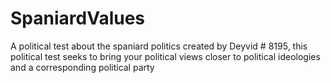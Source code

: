 # SpaniardValues
A political test about the spaniard politics created by Deyvid # 8195, this political test seeks to bring your political views closer to political ideologies and a corresponding political party
